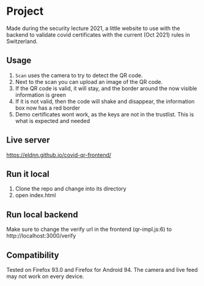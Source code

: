 # Project
Made during the security lecture 2021, a little website to use with the backend to validate covid certificates with the current (Oct 2021) rules in Switzerland.

## Usage
1. `Scan` uses the camera to try to detect the QR code.
1. Next to the scan you can upload an image of the QR code. 
1. If the QR code is valid, it will stay, and the border around the now visible information is green
1. If it is not valid, then the code will shake and disappear, the information box now has a red border
1. Demo certificates wont work, as the keys are not in the trustlist. This is what is expected and needed

## Live server
https://eldnn.github.io/covid-qr-frontend/

## Run it local
1. Clone the repo and change into its directory
1. open index.html

## Run local backend
Make sure to change the verify url in the frontend (qr-impl.js:6) to http://localhost:3000/verify

## Compatibility
Tested on Firefox 93.0 and Firefox for Android 94. The camera and live feed may not work on every device.
